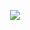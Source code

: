 <p align="center">
  <img src="https://media1.giphy.com/media/DUO76cKAFAObu/giphy.gif?cid=ecf05e47x6w5l6gf4ipe06iqz326qpm3gwmdw21ooxa0skeg&rid=giphy.gif" />
</p>
<!--
**guidodizi/guidodizi** is a ✨ _special_ ✨ repository because its `README.md` (this file) appears on your GitHub profile.

Here are some ideas to get you started:

- 🔭 I’m currently working on ...
- 🌱 I’m currently learning ...
- 👯 I’m looking to collaborate on ...
- 🤔 I’m looking for help with ...
- 💬 Ask me about ...
- 📫 How to reach me: ...
- 😄 Pronouns: ...
- ⚡ Fun fact: ...
-->
